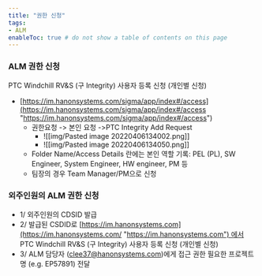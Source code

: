 ```yaml
---
title: "권한 신청"
tags:
- ALM
enableToc: true # do not show a table of contents on this page
---
```

### 
### ALM 권한 신청
PTC Windchill RV&S (구 Integrity) 사용자 등록 신청 (개인별 신청)
- [https://im.hanonsystems.com/sigma/app/index#/access](https://im.hanonsystems.com/sigma/app/index#/access "https://im.hanonsystems.com/sigma/app/index#/access")
	- 권한요청 -> 본인 요청 ->PTC Integrity Add Request
		- ![[img/Pasted image 20220406134002.png]]
		- ![[img/Pasted image 20220406134050.png]]
	- Folder Name/Access Details 란에는 본인 역할 기록: PEL (PL), SW Engineer, System Engineer, HW engineer, PM 등
	- 팀장의 경우 Team Manager/PM으로 신청

### 외주인원의 ALM 권한 신청
- 1/ 외주인원의 CDSID 발급
- 2/ 발급된 CSDID로 [https://im.hanonsystems.com](https://im.hanonsystems.com/ "https://im.hanonsystems.com") 에서 PTC Windchill RV&S (구 Integrity) 사용자 등록 신청 (개인별 신청)
- 3/ ALM 담당자 (clee37@hanonsystems.com)에게 접근 권한 필요한 프로젝트 명 (e.g. EP57891) 전달